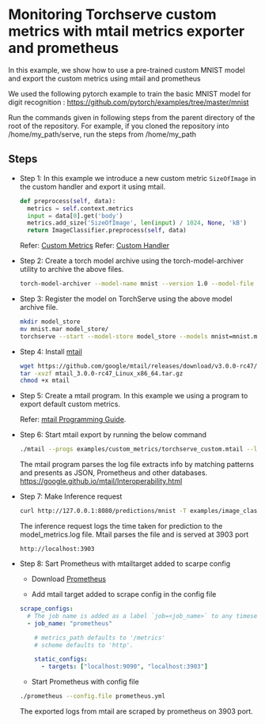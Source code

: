 # Monitoring Torchserve custom metrics with mtail metrics exporter and prometheus

In this example, we show how to use a pre-trained custom MNIST model and export the custom metrics using mtail and prometheus

We used the following pytorch example to train the basic MNIST model for digit recognition : https://github.com/pytorch/examples/tree/master/mnist

Run the commands given in following steps from the parent directory of the root of the repository. For example, if you cloned the repository into /home/my_path/serve, run the steps from /home/my_path

## Steps

- Step 1: In this example we introduce a new custom metric `SizeOfImage` in the custom handler and export it using mtail.

  ```python
  def preprocess(self, data):
    metrics = self.context.metrics
    input = data[0].get('body')
    metrics.add_size('SizeOfImage', len(input) / 1024, None, 'kB')
    return ImageClassifier.preprocess(self, data)
  ```

  Refer: [Custom Metrics](https://github.com/pytorch/serve/blob/master/docs/metrics.md#custom-metrics-api)
  Refer: [Custom Handler](https://github.com/pytorch/serve/blob/master/docs/custom_service.md#custom-handlers)

- Step 2: Create a torch model archive using the torch-model-archiver utility to archive the above files.

  ```bash
  torch-model-archiver --model-name mnist --version 1.0 --model-file examples/image_classifier/mnist/mnist.py --serialized-file examples/image_classifier/mnist/mnist_cnn.pt --handler examples/custom_metrics/mnist_handler.py
  ```

- Step 3: Register the model on TorchServe using the above model archive file.

  ```bash
  mkdir model_store
  mv mnist.mar model_store/
  torchserve --start --model-store model_store --models mnist=mnist.mar
  ```

- Step 4: Install [mtail](https://github.com/google/mtail/releases)

  ```bash
  wget https://github.com/google/mtail/releases/download/v3.0.0-rc47/mtail_3.0.0-rc47_Linux_x86_64.tar.gz
  tar -xvzf mtail_3.0.0-rc47_Linux_x86_64.tar.gz
  chmod +x mtail
  ```

- Step 5: Create a mtail program. In this example we using a program to export default custom metrics.

  Refer: [mtail Programming Guide](https://google.github.io/mtail/Programming-Guide.html).

- Step 6: Start mtail export by running the below command

  ```bash
  ./mtail --progs examples/custom_metrics/torchserve_custom.mtail --logs logs/model_metrics.log
  ```

  The mtail program parses the log file extracts info by matching patterns and presents as JSON, Prometheus and other databases. https://google.github.io/mtail/Interoperability.html

- Step 7: Make Inference request

  ```bash
  curl http://127.0.0.1:8080/predictions/mnist -T examples/image_classifier/mnist/test_data/0.png
  ```

  The inference request logs the time taken for prediction to the model_metrics.log file.
  Mtail parses the file and is served at 3903 port

  `http://localhost:3903`

- Step 8: Sart Prometheus with mtailtarget added to scarpe config

  - Download [Prometheus](https://prometheus.io/download/)

  - Add mtail target added to scrape config in the config file

  ```yaml
  scrape_configs:
    # The job name is added as a label `job=<job_name>` to any timeseries scraped from this config.
    - job_name: "prometheus"

      # metrics_path defaults to '/metrics'
      # scheme defaults to 'http'.

      static_configs:
        - targets: ["localhost:9090", "localhost:3903"]
  ```

  - Start Prometheus with config file

  ```bash
  ./prometheus --config.file prometheus.yml
  ```

  The exported logs from mtail are scraped by prometheus on 3903 port.
